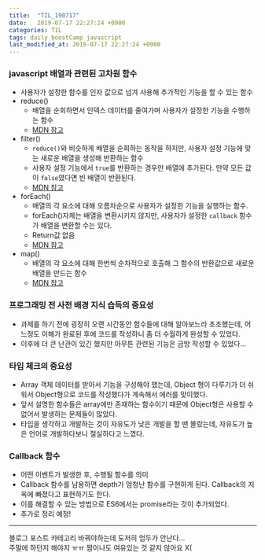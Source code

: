 ```yaml
---
title:  "TIL_190717"
date:   2019-07-17 22:27:24 +0900
categories: TIL
tags: daily boostCamp javascript
last_modified_at: 2019-07-17 22:27:24 +0900
---
```


### javascript 배열과 관련된 고차원 함수
- 사용자가 설정한 함수를 인자 값으로 넘겨 사용해 추가적인 기능을 할 수 있는 함수
- reduce()
	+ 배열을 순회하면서 인덱스 데이터를 줄여가며 사용자가 설정한 기능을 수행하는 함수
	+ [MDN 참고](https://developer.mozilla.org/ko/docs/Web/JavaScript/Reference/Global_Objects/Array/reduce)
- filter()
	+ `reduce()`와 비슷하게 배열을 순회하는 동작을 하지만, 사용자 설정 기능에 맞는 새로운 배열을 생성해 반환하는 함수
	+ 사용자 설정 기능에서 `true`를 반환하는 경우만 배열에 추가된다. 만약 모든 값이 `false`였다면 빈 배열이 반환된다. 
	+ [MDN 참고](https://developer.mozilla.org/ko/docs/Web/JavaScript/Reference/Global_Objects/Array/filter)
- forEach()
    + 배열의 각 요소에 대해 오름차순으로 사용자가 설정한 기능을 실행하는 함수.
    + forEach()자체는 배열을 변환시키지 않지만, 사용자가 설정한 `callback` 함수가 배열을 변환할 수는 있다. 
    + Return값 없음
    + [MDN 참고](https://developer.mozilla.org/ko/docs/Web/JavaScript/Reference/Global_Objects/Array/forEach)
- map()
	+ 배열의 각 요소에 대해 한번씩 순차적으로 호출해 그 함수의 반환값으로 새로운 배열을 만드는 함수
	+ [MDN 참고](https://developer.mozilla.org/ko/docs/Web/JavaScript/Reference/Global_Objects/Array/map)

### 프로그래밍 전 사전 배경 지식 습득의 중요성
- 과제를 하기 전에 굉장히 오랜 시간동안 함수들에 대해 알아보느라 초조했는데, 어느정도 이해가 완료된 후에 코드를 작성하니 좀 더 수월하게 완성할 수 있었다. 
- 이후에 더 큰 난관이 있긴 했지만 아무튼 관련된 기능은 금방 작성할 수 있었다...

### 타입 체크의 중요성
- Array 객체 데이터를 받아서 기능을 구성해야 했는데, Object 형이 다루기가 더 쉬워서 Object형으로 코드를 작성했다가 계속해서 에러를 맞이했다. 
- 앞서 설명한 함수들은 array에만 존재하는 함수이기 때문에 Object형은 사용할 수 없어서 발생하는 문제들이 많았다. 
- 타입을 생각하고 개발하는 것이 자유도가 낮은 개발을 할 땐 몰랐는데, 자유도가 높은 언어로 개발하다보니 절실하다고 느꼈다. 

### Callback 함수
- 어떤 이벤트가 발생한 후, 수행될 함수를 의미
- Callback 함수를 남용하면 depth가 엄청난 함수를 구현하게 된다. Callback의 지옥에 빠졌다고 표현하기도 한다. 
- 이를 해결할 수 있는 방법으로 ES6에서는 promise라는 것이 추가되었다.
- 추가로 정리 예정!
   
___

블로그 포스트 카테고리 바꿔야하는데 도저히 엄두가 안난다...  
주말에 하던지 해야지 ㅠㅠ 짬이나도 여유있는 것 같지 않아요 X(  